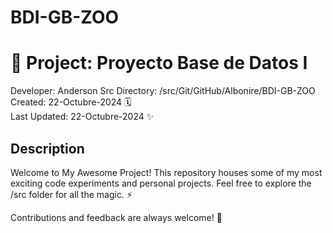 # BDI-GB-ZOO
# 🚀 Project: Proyecto Base de Datos I

Developer: Anderson 
Src Directory: /src/Git/GitHub/Albonire/BDI-GB-ZOO
Created: 22-Octubre-2024 🗓️  
Last Updated: 22-Octubre-2024 ✨  

## Description
Welcome to My Awesome Project! This repository houses some of my most exciting code experiments and personal projects. Feel free to explore the /src folder for all the magic. ⚡

Contributions and feedback are always welcome! 🙌